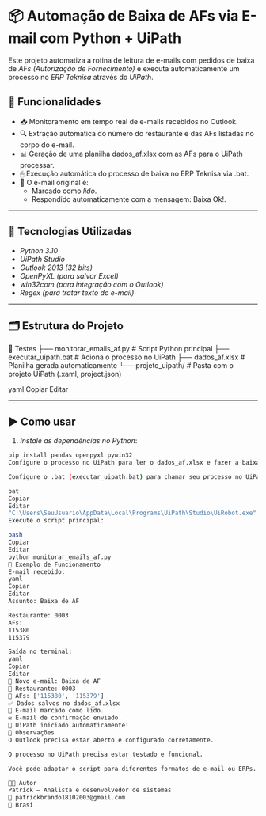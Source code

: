 # 📦 Automação de Baixa de AFs via E-mail com Python + UiPath

Este projeto automatiza a rotina de leitura de e-mails com pedidos de baixa de *AFs (Autorização de Fornecimento)* e executa automaticamente um processo no *ERP Teknisa* através do *UiPath*.

## 🚀 Funcionalidades

- 📥 Monitoramento em tempo real de e-mails recebidos no Outlook.
- 🔍 Extração automática do número do restaurante e das AFs listadas no corpo do e-mail.
- 📊 Geração de uma planilha dados_af.xlsx com as AFs para o UiPath processar.
- 🖱 Execução automática do processo de baixa no ERP Teknisa via .bat.
- 📩 O e-mail original é:
  - Marcado como *lido*.
  - Respondido automaticamente com a mensagem: Baixa Ok!.

---

## 🧰 Tecnologias Utilizadas

- *Python 3.10*
- *UiPath Studio*
- *Outlook 2013 (32 bits)*
- *OpenPyXL (para salvar Excel)*
- *win32com (para integração com o Outlook)*
- *Regex (para tratar texto do e-mail)*

---

## 🗂 Estrutura do Projeto

📁 Testes
├── monitorar_emails_af.py # Script Python principal
├── executar_uipath.bat # Aciona o processo no UiPath
├── dados_af.xlsx # Planilha gerada automaticamente
└── projeto_uipath/ # Pasta com o projeto UiPath (.xaml, project.json)

yaml
Copiar
Editar

---

## ▶ Como usar

1. *Instale as dependências no Python*:

```bash
pip install pandas openpyxl pywin32
Configure o processo no UiPath para ler o dados_af.xlsx e fazer a baixa no ERP.

Configure o .bat (executar_uipath.bat) para chamar seu processo no UiPath Assistant:

bat
Copiar
Editar
"C:\Users\SeuUsuario\AppData\Local\Programs\UiPath\Studio\UiRobot.exe" run --file "C:\Caminho\Para\Seu\Projeto\Main.xaml"
Execute o script principal:

bash
Copiar
Editar
python monitorar_emails_af.py
🧠 Exemplo de Funcionamento
E-mail recebido:
yaml
Copiar
Editar
Assunto: Baixa de AF

Restaurante: 0003
AFs:
115380
115379

Saída no terminal:
yaml
Copiar
Editar
📧 Novo e-mail: Baixa de AF
📍 Restaurante: 0003
🧾 AFs: ['115380', '115379']
✅ Dados salvos no dados_af.xlsx
📩 E-mail marcado como lido.
✉ E-mail de confirmação enviado.
🚀 UiPath iniciado automaticamente!
🔐 Observações
O Outlook precisa estar aberto e configurado corretamente.

O processo no UiPath precisa estar testado e funcional.

Você pode adaptar o script para diferentes formatos de e-mail ou ERPs.

👨‍💻 Autor
Patrick – Analista e desenvolvedor de sistemas
📧 patrickbrando18102003@gmail.com
📍 Brasi